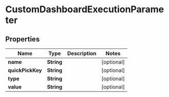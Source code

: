 
# CustomDashboardExecutionParameter

## Properties
Name | Type | Description | Notes
------------ | ------------- | ------------- | -------------
**name** | **String** |  |  [optional]
**quickPickKey** | **String** |  |  [optional]
**type** | **String** |  |  [optional]
**value** | **String** |  |  [optional]



